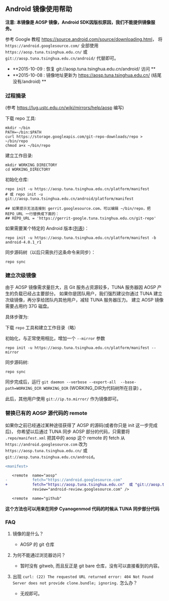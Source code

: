 ## Android 镜像使用帮助
**注意: 本镜像是 AOSP 镜像，Android SDK因版权原因，我们不能提供镜像服务。**

参考 Google 教程 <https://source.android.com/source/downloading.html>，
将 `https://android.googlesource.com/` 全部使用 `https://aosp.tuna.tsinghua.edu.cn/` 
或 `git://aosp.tuna.tsinghua.edu.cn/android/` 代替即可。

- **2015-10-09 : 恢复 git://aosp.tuna.tsinghua.edu.cn/android/ 访问 **
- **2015-10-08 : 镜像地址更新为 https://aosp.tuna.tsinghua.edu.cn/ (结尾没有/android) **

### 过程摘录
(参考 https://lug.ustc.edu.cn/wiki/mirrors/help/aosp 编写)

下载 repo 工具:
```
mkdir ~/bin
PATH=~/bin:$PATH
curl https://storage.googleapis.com/git-repo-downloads/repo > ~/bin/repo
chmod a+x ~/bin/repo
```

建立工作目录:
```
mkdir WORKING_DIRECTORY
cd WORKING_DIRECTORY
```

初始化仓库:
```
repo init -u https://aosp.tuna.tsinghua.edu.cn/platform/manifest
# 或 repo init -u git://aosp.tuna.tsinghua.edu.cn/android/platform/manifest

## 如果提示无法连接到 gerrit.googlesource.com，可以编辑 ~/bin/repo，把 REPO_URL 一行替换成下面的：
## REPO_URL = 'https://gerrit-google.tuna.tsinghua.edu.cn/git-repo'
```

如果需要某个特定的 Android 版本([列表](https://source.android.com/source/build-numbers.html#source-code-tags-and-builds))：
```
repo init -u https://aosp.tuna.tsinghua.edu.cn/platform/manifest -b android-4.0.1_r1
```

同步源码树（以后只需执行这条命令来同步）：
```
repo sync
```

### 建立次级镜像

由于 AOSP 镜像需求量巨大，且 Git 服务占资源较多，TUNA 服务器因 AOSP 产生的负载已经占主要部分。
如果你是团队用户，我们强烈建议你通过 TUNA 建立次级镜像，再分享给团队内其他用户，减轻 TUNA 服务器压力。
建立 AOSP 镜像需要占用约 37G 磁盘。

具体步骤为:

下载 `repo` 工具和建立工作目录（略）

初始化，与正常使用相比，增加一个 `--mirror` 参数
```
repo init -u https://aosp.tuna.tsinghua.edu.cn/platform/manifest --mirror
```

同步源码树:
```
repo sync
```

同步完成后，运行 `git daemon --verbose --export-all  --base-path=WORKING_DIR WORKING_DIR` (WORKING_DIR为代码树所在目录) 。

此后，其他用户使用 `git://ip.to.mirror/` 作为镜像即可。

### 替换已有的 AOSP 源代码的 remote

如果你之前已经通过某种途径获得了 AOSP 的源码(或者你只是 init 这一步完成后)，
你希望以后通过 TUNA 同步 AOSP 部分的代码，只需要将
`.repo/manifest.xml` 把其中的 aosp 这个 remote 的 fetch 从
`https://android.googlesource.com` 改为 `https://aosp.tuna.tsinghua.edu.cn/`
或 `git://aosp.tuna.tsinghua.edu.cn/android`。
```diff
<manifest>

   <remote  name="aosp"
-           fetch="https://android.googlesource.com"
+           fetch="https://aosp.tuna.tsinghua.edu.cn"  或 "git://aosp.tuna.tsinghua.edu.cn/android"
            review="android-review.googlesource.com" />

   <remote  name="github"
```

**这个方法也可以用来在同步 Cyanogenmod 代码的时候从 TUNA 同步部分代码**

### FAQ

1. 镜像的是什么？

   - AOSP 的 git 仓库

2. 为何不能通过浏览器访问？

   - 暂时没有 gitweb, 而且反正是 git bare 仓库，没有可以直接看到的内容。

3. 出现 `curl: (22) The requested URL returned error: 404 Not Found
Server does not provide clone.bundle; ignoring.` 怎么办？

   - 无视即可。
